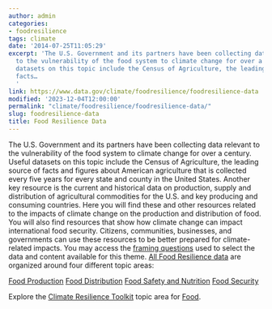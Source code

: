 ```yaml
---
author: admin
categories:
- foodresilience
tags: climate
date: '2014-07-25T11:05:29'
excerpt: 'The U.S. Government and its partners have been collecting data relevant
  to the vulnerability of the food system to climate change for over a century. Useful
  datasets on this topic include the Census of Agriculture, the leading source of
  facts…
  '
link: https://www.data.gov/climate/foodresilience/foodresilience-data
modified: '2023-12-04T12:00:00'
permalink: "climate/foodresilience/foodresilience-data/"
slug: foodresilience-data
title: Food Resilience Data
---
```


The U.S. Government and its partners have been collecting data relevant to the vulnerability of the food system to climate change for over a century. Useful datasets on this topic include the Census of Agriculture, the leading source of facts and figures about American agriculture that is collected every five years for every state and county in the United States. Another key resource is the current and historical data on production, supply and distribution of agricultural commodities for the U.S. and key producing and consuming countries. Here you will find these and other resources related to the impacts of climate change on the production and distribution of food. You will also find resources that show how climate change can impact international food security. Citizens, communities, businesses, and governments can use these resources to be better prepared for climate-related impacts. You may access the [framing questions](https://data.gov/climate/launch-food-resilience-theme-climate-data-gov/) used to select the data and content available for this theme. [All Food Resilience data](https://catalog.data.gov/dataset/?groups=climate5434&vocab_category_all=Food+Resilience) are organized around four different topic areas:

[Food Production](https://catalog.data.gov/dataset/?groups=climate5434&vocab_category_all=Food+Production)
[Food Distribution](https://catalog.data.gov/dataset/?groups=climate5434&vocab_category_all=Food+Distribution)
[Food Safety and Nutrition](https://catalog.data.gov/dataset/?groups=climate5434&vocab_category_all=Food+Safety+and+Nutrition)
[Food Security](https://catalog.data.gov/dataset/?groups=climate5434&vocab_category_all=Food+Security)

Explore the [Climate Resilience Toolkit](https://toolkit.climate.gov/) topic area for [Food](https://toolkit.climate.gov/topics/food-resilience).
